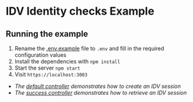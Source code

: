 # IDV Identity checks Example

## Running the example

1. Rename the [.env.example](.env.example) file to `.env` and fill in the required configuration values
1. Install the dependencies with `npm install`
1. Start the server `npm start`
1. Visit `https://localhost:3003`

* _The [default controller](src/controllers/index.controller.js) demonstrates how to create an IDV session_
* _The [success controller](src/controllers/success.controller.js) demonstrates how to retrieve an IDV session_
